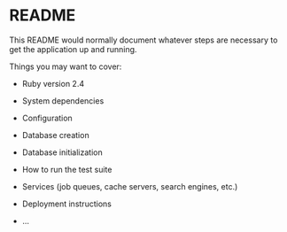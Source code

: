 # README

This README would normally document whatever steps are necessary to get the
application up and running.

Things you may want to cover:

* Ruby version 2.4

* System dependencies

* Configuration

* Database creation

* Database initialization

* How to run the test suite

* Services (job queues, cache servers, search engines, etc.)

* Deployment instructions

* ...
